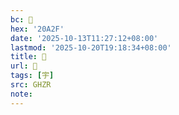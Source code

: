 ```yaml
---
bc: 𠨯
hex: '20A2F'
date: '2025-10-13T11:27:12+08:00'
lastmod: '2025-10-20T19:18:34+08:00'
title: 󰖌
url: 󰖌
tags: [宇]
src: GHZR
note:
---
```

